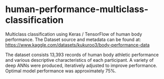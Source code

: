 # human-performance-multiclass-classification
Multiclass classification using Keras / TensorFlow of human body performance.
The Dataset source and metadata can be found at: https://www.kaggle.com/datasets/kukuroo3/body-performance-data

The dataset consists 13,393 records of human body athletic performance and various descriptive characteristics of each participant. 
A variety of deep ANNs were produced, iteratively adjusted to improve performance. Optimal model performance was approximately 75%. 
